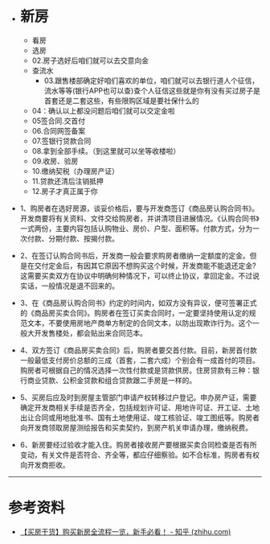 - # 新房
	- 看房
	- 选房
	- 02.房子选好后咱们就可以去交意向金
	- 查流水
		- 03.跟售楼部确定好咱们喜欢的单位，咱们就可以去银行道人个征信，流水等等(银行APP也可以查)查个人征信这些就是你有没有买过房子是首套还是二套这些，有些限购区域是要社保什么的
	- 04：确认以上都没问题后咱们就可以交定金啦
	- 05签合同.交首付
	- 06.合同网签备案
	- 07.签银行贷款合同
	- 08.拿到全部手续。（到这里就可以坐等收楼啦）
	- 09.收房、验房
	- 10.缴纳契税（办理房产证）
	- 11.贷款还清后注销抵押
	- 12.房子才真正属于你


- 1、购房者在选好房源，谈妥价格后，要与开发商签订《商品房认购合同书》。开发商要将有关资料、文件交给购房者，并讲清项目进展情况。《认购合同书》一式两份，主要内容包括认购物业、房价、户型、面积等。付款方式，分为一次付款、分期付款、按揭付款。
- 2、在签订认购合同书后，开发商一般会要求购房者缴纳一定额度的定金。但是在交付定金后，有因其它原因不想购买这个时候，开发商能不能退还定金?这需要买卖双方在协议中明确何种情况下，可以终止协议，拿回定金。不过说实话，一般情况是退不回来的。
- 3、在《商品房认购合同书》约定的时间内，如双方没有异议，便可签署正式的《商品房买卖合同》。购房者在签订买卖合同时，一定要坚持使用认定的规范文本，不要使用房地产商单方制定的合同文本，以防出现欺诈行为。这个一般大开发售楼处，都会贴出来合同范本。
- 4、双方签订《商品房买卖合同》后，购房者要交首付款。目前，新房首付款一般最低支付房价总额的三成（首套，二套六成）个别会有一成首付的项目。购房者可根据自己的情况选择一次性付款或是贷款供房。住房贷款有三种：银行商业贷款、公积金贷款和组合贷款跟二手房是一样的。
- 5、买房后应及时到房屋主管部门申请产权转移过户登记。申办房产证，需要确定开发商相关手续是否齐全，包括规划许可证、用地许可证、开工证、土地出让合同或用地批准书、国有土地使用证、竣工核验证、竣工图纸等。购房者向开发商领取房屋测绘报告和买卖契约，到房产机关申请办理，缴纳税费。
- 6、新房要经过验收才能入住。购房者接收房产要根据买卖合同检查是否有所变动，有关文件是否符合、齐全等，都应仔细察验。如不合标准，购房者有权向开发商拒收。


---
# 参考资料
- [【买房干货】购买新房全流程一览，新手必看！ - 知乎 (zhihu.com)](https://zhuanlan.zhihu.com/p/507688115)